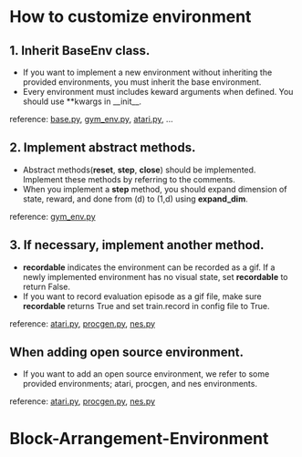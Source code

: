 # How to customize environment

## 1. Inherit BaseEnv class.
- If you want to implement a new environment without inheriting the provided environments, you must inherit the base environment.
- Every environment must includes keward arguments when defined. You should use \*\*kwargs in \_\_init\_\_.

reference: [base.py](./base.py), [gym_env.py](./gym_env.py), [atari.py](./atari.py), ...

## 2. Implement abstract methods.
- Abstract methods(__reset__, __step__, __close__) should be implemented. Implement these methods by referring to the comments.
- When you implement a __step__ method, you should expand dimension of state, reward, and done from (d) to (1,d) using __expand_dim__.

reference: [gym_env.py](./gym_env.py)

## 3. If necessary, implement another method.
- __recordable__ indicates the environment can be recorded as a gif. If a newly implemented environment has no visual state, set __recordable__ to return False. 
- If you want to record evaluation episode as a gif file, make sure __recordable__ returns True and set train.record in config file to True.

reference: [atari.py](./atari.py), [procgen.py](./procgen.py), [nes.py](./nes.py)

## When adding open source environment.
- If you want to add an open source environment, we refer to some provided environments; atari, procgen, and nes environments.

reference: [atari.py](./atari.py), [procgen.py](./procgen.py), [nes.py](./nes.py)
# Block-Arrangement-Environment

